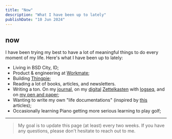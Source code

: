 ```yaml
---
title: "Now"
description: "What I have been up to lately"
publishDate: "10 Jun 2024"
---
```


## now

I have been trying my best to have a lot of meaningful things to do every moment of my life. Here's what I have been up to lately:

- Living in BSD City, ID;
- Product & engineering at [Workmate](https://workmate.asia);
- Building [Thingpie](https://thingpie.com);
- Reading a lot of books, articles, and newsletters.
- Writing a ton. On my [journal](https://hisam.dev/journals), on my [digital](https://maggieappleton.com/garden-history) [Zettelkasten](https://zettelkasten.de/overview) with [logseq](https://logseq.com), and on [my pen and paper](https://hisam.dev/uses);
- Wanting to write my own "life documentations" (inspired by [this](https://luke.hsiao.dev/blog/housing-documentation) articles);
- Occasionally learning Piano getting more serious learning to play golf;

---

> My goal is to update this page (at least) every two weeks. If you have any questions, please don't hesitate to reach out to me.
